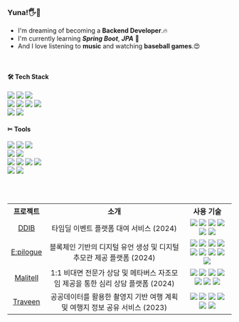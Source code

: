 ### Yuna!🖐🌻

- I'm dreaming of becoming a **Backend Developer**.🔥
- I'm currently learning _**Spring Boot**_, _**JPA**_ 🚀
- And I love listening to **music** and watching **baseball games**.😍

<br>

#### 🛠 Tech Stack
  <img src="https://img.shields.io/badge/Java-007396?style=for-the-badge&logo=OpenJDK&logoColor=white"> <img src="https://img.shields.io/badge/Spring-6DB33F?style=for-the-badge&logo=spring&logoColor=white"> <img src="https://img.shields.io/badge/Hibernate-59666C?style=for-the-badge&logo=hibernate&logoColor=white">
  <br>
  <img src="https://img.shields.io/badge/Javascript-F7DF1E?style=for-the-badge&logo=javascript&logoColor=FFF"/> <img src="https://img.shields.io/badge/Html5-E34F26?style=for-the-badge&logo=html5&logoColor=FFF"/> <img src="https://img.shields.io/badge/CSS-1572B6?style=for-the-badge&logo=css3&logoColor=FFF"/> <img src="https://img.shields.io/badge/Vue.js-4FC08D?style=for-the-badge&logo=vue.js&logoColor=white">
  <br>
  <img src="https://img.shields.io/badge/Mysql-4479A1?style=for-the-badge&logo=mysql&logoColor=white"> <img src="https://img.shields.io/badge/Redis-DC382D?style=for-the-badge&logo=redis&logoColor=white">

#### ✂ Tools
   <img src="https://img.shields.io/badge/Docker-2496ED?style=for-the-badge&logo=docker&logoColor=white"> <img src="https://img.shields.io/badge/Jenkins-D24939?style=for-the-badge&logo=jenkins&logoColor=white"> <img src="https://img.shields.io/badge/Nginx-009639?style=for-the-badge&logo=nginx&logoColor=white">
   <br>
   <img src="https://img.shields.io/badge/Amazon EC2-FF9900?style=for-the-badge&logo=amazonec2&logoColor=white"> <img src="https://img.shields.io/badge/Amazon S3-569A31?style=for-the-badge&logo=amazons3&logoColor=white">
   <br>
   <img src="https://img.shields.io/badge/Git-F05032?style=for-the-badge&logo=git&logoColor=white"> <img src="https://img.shields.io/badge/Github-181717?style=for-the-badge&logo=github&logoColor=white"> <img src="https://img.shields.io/badge/Gitlab-FC6D26?style=for-the-badge&logo=gitlab&logoColor=white"> <img src="https://img.shields.io/badge/Jira-0052CC?style=for-the-badge&logo=jira&logoColor=white">
   <br>
   <img src="https://img.shields.io/badge/IntelliJ IDEA-000000?style=for-the-badge&logo=intellijidea&logoColor=white"> <img src="https://img.shields.io/badge/Eclipse IDE-2C2255?style=for-the-badge&logo=eclipseide&logoColor=white">

<br><br>

<table style="text-align: center;">
  <tr>
    <th>프로젝트</th>
    <th>소개</th>
    <th>사용 기술</th>
  </tr>
  <tr>
    <td><a href="https://github.com/kn9012/DDIB">DDIB</a></td>
    <td>타임딜 이벤트 플랫폼 대여 서비스 (2024)</td>
    <td><img src="https://img.shields.io/badge/java-007396?style=flat&logo=openjdk&logoColor=white"> <img src="https://img.shields.io/badge/spring boot-6DB33F?style=flat&logo=springboot&logoColor=white"> <img src="https://img.shields.io/badge/hibernate-59666C?style=flat&logo=hibernate&logoColor=white"> <img src="https://img.shields.io/badge/mysql-4479A1?style=flat&logo=mysql&logoColor=white"> <img src="https://img.shields.io/badge/spring security-6DB33F?style=flat&logo=springsecurity&logoColor=white"> <img src="https://img.shields.io/badge/Redis-DC382D?style=flat&logo=redis&logoColor=white"></td>
  </tr>
  <tr>
    <td><a href="https://github.com/kn9012/Epilogue">E:pilogue</a></td>
    <td>블록체인 기반의 디지털 유언 생성 및 디지털 추모관 제공 플랫폼 (2024)</td>
    <td><img src="https://img.shields.io/badge/java-007396?style=flat&logo=openjdk&logoColor=white"> <img src="https://img.shields.io/badge/spring boot-6DB33F?style=flat&logo=springboot&logoColor=white"> <img src="https://img.shields.io/badge/hibernate-59666C?style=flat&logo=hibernate&logoColor=white"> <img src="https://img.shields.io/badge/mysql-4479A1?style=flat&logo=mysql&logoColor=white"> <img src="https://img.shields.io/badge/Redis-DC382D?style=flat&logo=redis&logoColor=white"> <img src="https://img.shields.io/badge/aws-232F3E?style=flat&logo=amazonaws&logoColor=white"> <img src="https://img.shields.io/badge/docker-2496ED?style=flat&logo=docker&logoColor=white"> <img src="https://img.shields.io/badge/jenkins-D24939?style=flat&logo=jenkins&logoColor=white"> <img src="https://img.shields.io/badge/amazon s3-569A31?style=flat&logo=amazons3&logoColor=white"></td>
  </tr>
  <tr>
    <td><a href="https://github.com/kn9012/Malitell">Malitell</a></td>
    <td>1:1 비대면 전문가 상담 및 메타버스 자조모임 제공을 통한 심리 상담 플랫폼 (2024)</td>
    <td><img src="https://img.shields.io/badge/java-007396?style=flat&logo=openjdk&logoColor=white"> <img src="https://img.shields.io/badge/spring boot-6DB33F?style=flat&logo=springboot&logoColor=white"> <img src="https://img.shields.io/badge/hibernate-59666C?style=flat&logo=hibernate&logoColor=white"> <img src="https://img.shields.io/badge/mysql-4479A1?style=flat&logo=mysql&logoColor=white"> <img src="https://img.shields.io/badge/spring security-6DB33F?style=flat&logo=springsecurity&logoColor=white"> <img src="https://img.shields.io/badge/Redis-DC382D?style=flat&logo=redis&logoColor=white"> <img src="https://img.shields.io/badge/stomp-000000?style=flat&logo=springstomp&logoColor=white"></td>
  </tr>
  <tr>
    <td><a href="https://github.com/kn9012/Traveen">Traveen</a></td>
    <td>공공데이터를 활용한 촬영지 기반 여행 계획 및 여행지 정보 공유 서비스 (2023)</td>
    <td><img src="https://img.shields.io/badge/java-007396?style=flat&logo=openjdk&logoColor=white"> <img src="https://img.shields.io/badge/spring boot-6DB33F?style=flat&logo=springboot&logoColor=white"> <img src="https://img.shields.io/badge/mybatis-000000?style=flat&logo=mybatis&logoColor=white"> <img src="https://img.shields.io/badge/mysql-4479A1?style=flat&logo=mysql&logoColor=white"> <img src="https://img.shields.io/badge/vue.js-4FC08D?style=flat&logo=vue.js&logoColor=white"> <img src="https://img.shields.io/badge/javascript-f7df1e?style=flat&logo=javascript&logoColor=white"></td>
  </tr>
</table>

<br />


